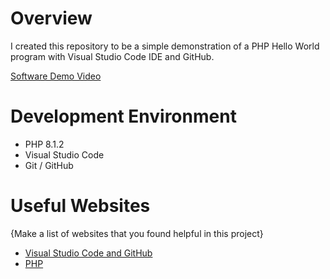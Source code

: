 # Overview

I created this repository to be a simple demonstration of a PHP Hello World program with Visual Studio Code IDE and GitHub.

[Software Demo Video](pending)

# Development Environment

* PHP 8.1.2
* Visual Studio Code
* Git / GitHub

# Useful Websites

{Make a list of websites that you found helpful in this project}
* [Visual Studio Code and GitHub](https://visualstudio.microsoft.com/en-us/vs/github/)
* [PHP](https://www.php.net/releases/8.1/en.php)
